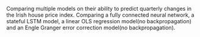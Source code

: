  
Comparing multiple models on their ability to predict quarterly changes in the Irish house price index. 
Comparing a fully connected neural network, a stateful LSTM model, a linear OLS regression model(no backpropagation) and an Engle Granger error correction model(no backpropagation). 
